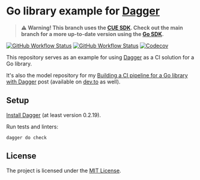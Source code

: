 # Go library example for [Dagger](https://dagger.io/)

> **⚠️ Warning! This branch uses the [CUE SDK](https://docs.dagger.io/sdk/cue). Check out the main branch for a more up-to-date version using the [Go SDK](https://docs.dagger.io/sdk/go).**

[![GitHub Workflow Status](https://img.shields.io/github/workflow/status/sagikazarmark/dagger-go-library/CI?style=flat-square)](https://github.com/sagikazarmark/dagger-go-library/actions?query=workflow%3ACI)
[![GitHub Workflow Status](https://img.shields.io/github/workflow/status/sagikazarmark/dagger-go-library/Dagger?style=flat-square)](https://github.com/sagikazarmark/dagger-go-library/actions?query=workflow%3ADagger)
[![Codecov](https://img.shields.io/codecov/c/github/sagikazarmark/dagger-go-library?style=flat-square)](https://codecov.io/gh/sagikazarmark/dagger-go-library)

This repository serves as an example for using [Dagger](https://dagger.io/) as a CI solution for a Go library.

It's also the model repository for my [Building a CI pipeline for a Go library with Dagger](https://sagikazarmark.hu/blog/dagger-go-library/) post (available on [dev.to](https://dev.to/sagikazarmark/building-a-ci-pipeline-for-a-go-library-with-dagger-2an7) as well).


## Setup

[Install Dagger](https://docs.dagger.io/install) (at least version 0.2.19).

Run tests and linters:

```shell
dagger do check
```


## License

The project is licensed under the [MIT License](LICENSE).
